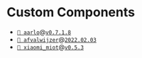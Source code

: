 # Custom Components

- [`📁 aarlo`](https://github.com/twrecked/hass-aarlo)@[`v0.7.1.8`](https://github.com/twrecked/hass-aarlo/releases/tag/v0.7.1.8)
- [`📁 afvalwijzer`](https://github.com/xirixiz/homeassistant-afvalwijzer)@[`2022.02.03`](https://github.com/xirixiz/homeassistant-afvalwijzer/releases/tag/2022.02.03)
- [`📁 xiaomi_miot`](https://github.com/al-one/hass-xiaomi-miot)@[`v0.5.3`](https://github.com/al-one/hass-xiaomi-miot/releases/tag/v0.5.3)
